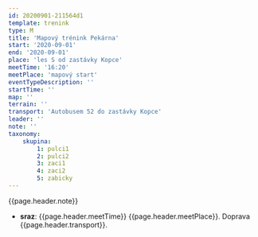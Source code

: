 ```yaml
---
id: 20200901-211564d1
template: trenink
type: M
title: 'Mapový trénink Pekárna'
start: '2020-09-01'
end: '2020-09-01'
place: 'les S od zastávky Kopce'
meetTime: '16:20'
meetPlace: 'mapový start'
eventTypeDescription: ''
startTime: ''
map: ''
terrain: ''
transport: 'Autobusem 52 do zastávky Kopce'
leader: ''
note: ''
taxonomy:
    skupina:
        1: pulci1
        2: pulci2
        3: zaci1
        4: zaci2
        5: zabicky
---
```


{{page.header.note}}
* **sraz**: {{page.header.meetTime}} {{page.header.meetPlace}}. Doprava {{page.header.transport}}.
